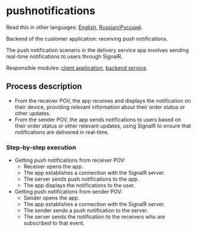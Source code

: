 # pushnotifications

Read this in other languages: [English](pushnotifications.md), [Russian/Русский](pushnotifications.ru.md). 

Backend of the customer application: receiving push notifications.

The push notification scenario in the delivery service app involves sending real-time notifications to users through SignalR. 

Responsible modules: [client application](../../frontend/customerclient.md), [backend service](../../backend/customerbackend.md).

## Process description

- From the receiver POV, the app receives and displays the notification on their device, providing relevant information about their order status or other updates.
- From the sender POV, the app sends notifications to users based on their order status or other relevant updates, using SignalR to ensure that notifications are delivered in real-time.

### Step-by-step execution

- Getting push notifications from receiver POV:
    - Receiver opens the app.
    - The app establishes a connection with the SignalR server.
    - The server sends push notifications to the app.
    - The app displays the notifications to the user.
- Getting push notifications from sender POV:
    - Sender opens the app.
    - The app establishes a connection with the SignalR server.
    - The sender sends a push notification to the server.
    - The server sends the notification to the receivers who are subscribed to that event.
